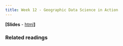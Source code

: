 ```yaml
---
title: Week 12 - Geographic Data Science in Action
---
```


**[Slides** - [html](../revealjs/intro_esda1.html)**]**

### Related readings


